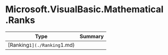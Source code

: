 ﻿
# Microsoft.VisualBasic.Mathematical.Ranks

|Type|Summary|
|----|-------|
|[Ranking`1](./Ranking`1.md)||

